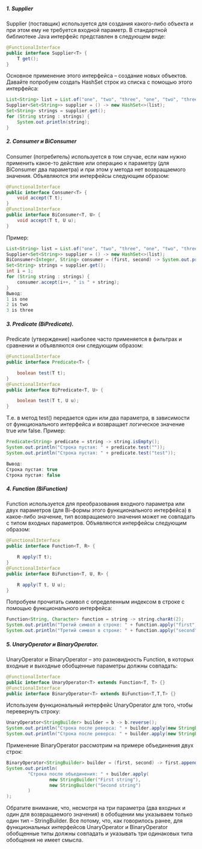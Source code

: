 ##### 1. Supplier
Supplier (поставщик) используется для создания какого-либо объекта и при этом ему не требуется входной параметр. В стандартной библиотеке Java интерфейс представлен в следующем виде:
```java
@FunctionalInterface
public interface Supplier<T> {
    T get();
}
```
Основное применение этого интерфейса – создание новых объектов. Давайте попробуем создать HashSet строк из списка с помощью этого интерфейса:
```java
List<String> list = List.of("one", "two", "three", "one", "two", "three");
Supplier<Set<String>> supplier = () -> new HashSet<>(list);
Set<String> strings = supplier.get();
for (String string : strings) {
    System.out.println(string);
}
```
##### 2. Consumer и BiConsumer
Consumer (потребитель) используется в том случае, если нам нужно применить какое-то действие или операцию к параметру (для BiConsumer два параметра) и при этом у метода нет возвращаемого значения. Объявляются эти интерфейсы следующим образом:
```java
@FunctionalInterface
public interface Consumer<T> {
    void accept(T t);
}
@FunctionalInterface
public interface BiConsumer<T, U> {
    void accept(T t, U u);
}
```
Пример:
```java
List<String> list = List.of("one", "two", "three", "one", "two", "three");
Supplier<Set<String>> supplier = () -> new HashSet<>(list);
BiConsumer<Integer, String> consumer = (first, second) -> System.out.println(first + second);
Set<String> strings = supplier.get();
int i = 1;
for (String string : strings) {
    consumer.accept(i++, " is " + string);
}
Вывод: 
1 is one
2 is two
3 is three
```

##### 3. Predicate (BiPredicate).
Predicate (утверждение) наиболее часто применяется в фильтрах и сравнении и объявляются они следующим образом:
```java
@FunctionalInterface
public interface Predicate<T> {

    boolean test(T t);
}
@FunctionalInterface
public interface BiPredicate<T, U> {

    boolean test(T t, U u);
}
```
Т.е. в метод test() передается один или два параметра, в зависимости от функционального интерфейса и возвращает логическое значение true или false.
Пример:
```java
Predicate<String> predicate = string -> string.isEmpty();
System.out.println("Строка пустая: " + predicate.test(""));
System.out.println("Строка пустая: " + predicate.test("test"));

Вывод:
Строка пустая: true
Строка пустая: false
```

##### 4. Function (BiFunction)
Function используется для преобразования входного параметра или двух параметров (для Bi-формы этого функционального интерфейса) в какое-либо значение, тип возвращаемого значения может не совпадать с типом входных параметров. Объявляются интерфейсы следующим образом:
```java
@FunctionalInterface
public interface Function<T, R> {

    R apply(T t);
}
@FunctionalInterface
public interface BiFunction<T, U, R> {

    R apply(T t, U u);
}
```
Попробуем прочитать символ с определенным индексом в строке с помощью функционального интерфейса:
```java
Function<String, Character> function = string -> string.charAt(2);
System.out.println("Третий символ в строке: " + function.apply("first"));
System.out.println("Третий символ в строке: " + function.apply("second"));
```
##### 5. UnaryOperator и BinaryOperator.
UnaryOperator и BinaryOperator – это разновидность Function, в которых входные и выходные обобщенные параметры должны совпадать:
```java
@FunctionalInterface
public interface UnaryOperator<T> extends Function<T, T> {}
@FunctionalInterface
public interface BinaryOperator<T> extends BiFunction<T,T,T> {}
```
Используем функциональный интерфейс UnaryOperator для того, чтобы перевернуть строку:
```java
UnaryOperator<StringBuilder> builder = b -> b.reverse();
System.out.println("Строка после реверса: " + builder.apply(new StringBuilder("String for test")));
System.out.println("Строка после реверса: " + builder.apply(new StringBuilder("tset rof gnirtS")));
```
Применение BinaryOperator рассмотрим на примере объединения двух строк:
```java
BinaryOperator<StringBuilder> builder = (first, second) -> first.append(" ").append(second);
System.out.println(
        "Строка после объединения: " + builder.apply(
                new StringBuilder("First string"),
                new StringBuilder("Second string")
        )
);
```
Обратите внимание, что, несмотря на три параметра (два входных и один для возвращаемого значения) в обобщении мы указываем только один тип – StringBuilder. Все потому, что, как говорилось ранее, для функциональных интерфейсов UnaryOperator и BinaryOperator обобщенные типы должны совпадать и указывать три одинаковых типа обобщения не имеет смысла.